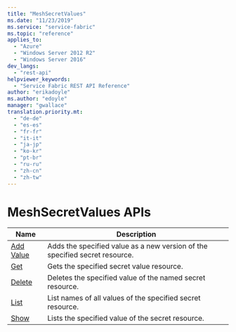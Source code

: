 ```yaml
---
title: "MeshSecretValues"
ms.date: "11/23/2019"
ms.service: "service-fabric"
ms.topic: "reference"
applies_to: 
  - "Azure"
  - "Windows Server 2012 R2"
  - "Windows Server 2016"
dev_langs: 
  - "rest-api"
helpviewer_keywords: 
  - "Service Fabric REST API Reference"
author: "erikadoyle"
ms.author: "edoyle"
manager: "gwallace"
translation.priority.mt: 
  - "de-de"
  - "es-es"
  - "fr-fr"
  - "it-it"
  - "ja-jp"
  - "ko-kr"
  - "pt-br"
  - "ru-ru"
  - "zh-cn"
  - "zh-tw"
---
```

# MeshSecretValues APIs

| Name | Description |
| --- | --- |
| [Add Value](sfclient-v70-api-meshsecretvalue_addvalue.md) | Adds the specified value as a new version of the specified secret resource.<br/> |
| [Get](sfclient-v70-api-meshsecretvalue_get.md) | Gets the specified secret value resource.<br/> |
| [Delete](sfclient-v70-api-meshsecretvalue_delete.md) | Deletes the specified  value of the named secret resource.<br/> |
| [List](sfclient-v70-api-meshsecretvalue_list.md) | List names of all values of the specified secret resource.<br/> |
| [Show](sfclient-v70-api-meshsecretvalue_show.md) | Lists the specified value of the secret resource.<br/> |

